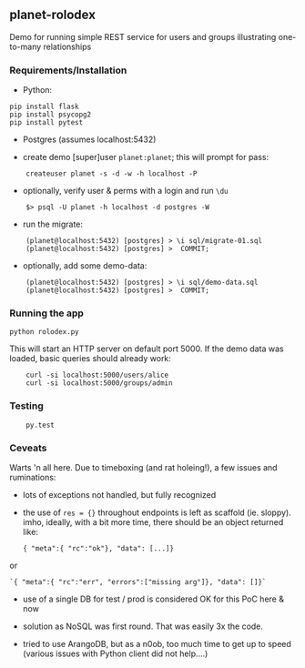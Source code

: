 
## planet-rolodex

Demo for running simple REST service for users and groups
illustrating one-to-many relationships

### Requirements/Installation

* Python:

```
pip install flask
pip install psycopg2
pip install pytest
```

* Postgres (assumes localhost:5432)

 - create demo [super]user `planet:planet`; this will prompt for pass:

```
    createuser planet -s -d -w -h localhost -P
```

 - optionally, verify user & perms with a login and run `\du`

```
    $> psql -U planet -h localhost -d postgres -W
```

 - run the migrate:
```
    (planet@localhost:5432) [postgres] > \i sql/migrate-01.sql
    (planet@localhost:5432) [postgres] >  COMMIT;
```

 - optionally, add some demo-data:

```
    (planet@localhost:5432) [postgres] > \i sql/demo-data.sql
    (planet@localhost:5432) [postgres] >  COMMIT;
```

### Running the app

```
python rolodex.py
```

This will start an HTTP server on default port 5000.
If the demo data was loaded, basic queries should already work:

```
    curl -si localhost:5000/users/alice
    curl -si localhost:5000/groups/admin
```


### Testing

```
    py.test
```

### Ceveats

Warts 'n all here.  Due to timeboxing (and rat holeing!), a few issues and ruminations:

* lots of exceptions not handled, but fully recognized

* the use of `res = {}` throughout endpoints is left as scaffold (ie. sloppy).
  imho, ideally, with a bit more time, there should be an object returned like:

    `{ "meta":{ "rc":"ok"}, "data": [...]}`

 or

    `{ "meta":{ "rc":"err", "errors":["missing arg"]}, "data": []}`

* use of a single DB for test / prod is considered OK for this PoC here & now

* solution as NoSQL was first round.  That was easily 3x the code.

* tried to use ArangoDB, but as a n0ob, too much time to get up to speed 
  (various issues with Python client did not help....)


